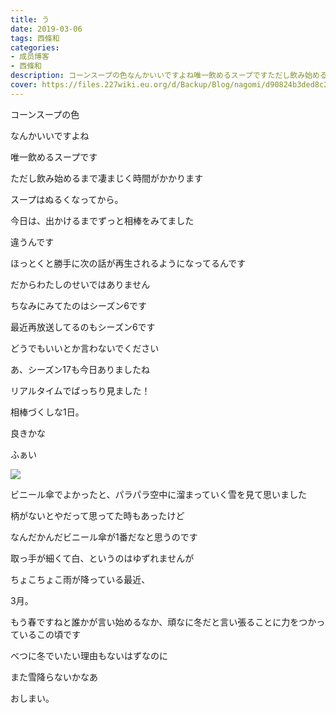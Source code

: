 ```yaml
---
title: う
date: 2019-03-06
tags: 西條和
categories: 
- 成员博客
- 西條和
description: コーンスープの色なんかいいですよね唯一飲めるスープですただし飲み始めるまで凄まじく時間...
cover: https://files.227wiki.eu.org/d/Backup/Blog/nagomi/d90824b3ded8c2ce6759a51d6bef7.jpg 
---
```
















コーンスープの色












なんかいいですよね









唯一飲めるスープです

















ただし飲み始めるまで凄まじく時間がかかります







スープはぬるくなってから。













今日は、出かけるまでずっと相棒をみてました













違うんです











ほっとくと勝手に次の話が再生されるようになってるんです












だからわたしのせいではありません













ちなみにみてたのはシーズン6です










最近再放送してるのもシーズン6です















どうでもいいとか言わないでください











あ、シーズン17も今日ありましたね











リアルタイムでばっちり見ました！












相棒づくしな1日。










良きかな










ふぁい



![](https://files.227wiki.eu.org/d/Backup/Blog/nagomi/d90824b3ded8c2ce6759a51d6bef7.jpg)











ビニール傘でよかったと、パラパラ空中に溜まっていく雪を見て思いました













柄がないとやだって思ってた時もあったけど

なんだかんだビニール傘が1番だなと思うのです













取っ手が細くて白、というのはゆずれませんが












ちょこちょこ雨が降っている最近、









3月。












もう春ですねと誰かが言い始めるなか、頑なに冬だと言い張ることに力をつかっているこの頃です

















べつに冬でいたい理由もないはずなのに





















また雪降らないかなあ













おしまい。


